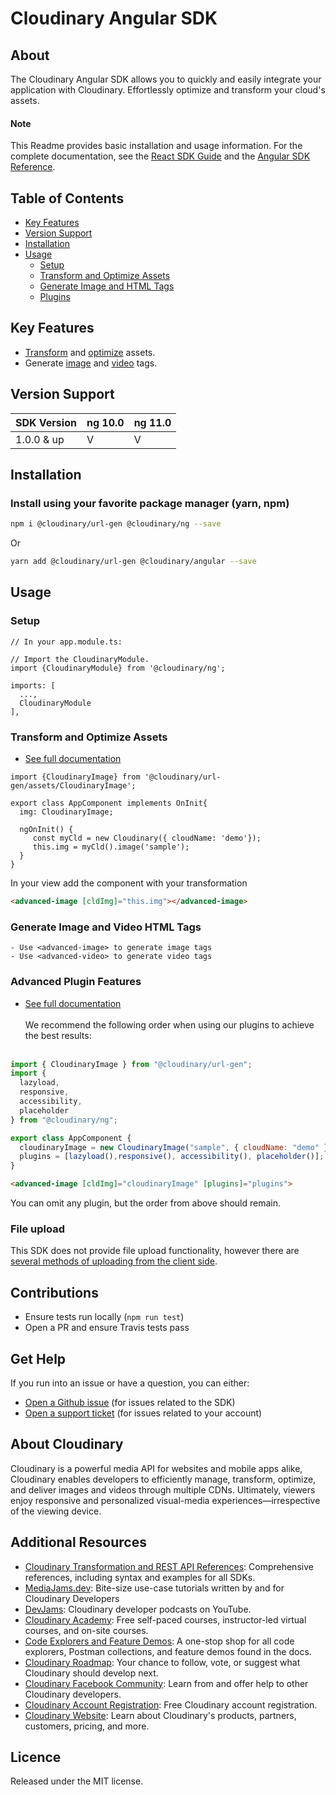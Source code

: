 Cloudinary Angular SDK
=========================
## About
The Cloudinary Angular SDK allows you to quickly and easily integrate your application with Cloudinary.
Effortlessly optimize and transform your cloud's assets.

#### Note
This Readme provides basic installation and usage information.
For the complete documentation, see the [React SDK Guide](https://cloudinary.com/documentation/angular_integration) 
and the [Angular SDK Reference](https://cloudinary.com/documentation/sdks/js/frontend-frameworks/AngularSDK).


## Table of Contents
- [Key Features](#key-features)
- [Version Support](#Version-Support)
- [Installation](#installation)
- [Usage](#usage)
    - [Setup](#Setup)
    - [Transform and Optimize Assets](#Transform-and-Optimize-Assets)
    - [Generate Image and HTML Tags](#Generate-Image-and-Video-HTML-Tags)
    - [Plugins](#Advanced-Plugin-Features)

## Key Features
- [Transform](https://cloudinary.com/documentation/angular_video_manipulation#video_transformation_examples) and
 [optimize](https://cloudinary.com/documentation/angular_image_manipulation#image_optimizations) assets.
- Generate [image](https://cloudinary.com/documentation/angular_image_manipulation#deliver_and_transform_images) and
 [video](https://cloudinary.com/documentation/angular_video_manipulation#video_element) tags.

## Version Support
| SDK Version   | ng 10.0  | ng 11.0 |
|---------------|----------|---------|
| 1.0.0 & up    | V        | V       

## Installation
### Install using your favorite package manager (yarn, npm)
```bash
npm i @cloudinary/url-gen @cloudinary/ng --save

```
Or
```bash
yarn add @cloudinary/url-gen @cloudinary/angular --save
```

## Usage
### Setup
```tsx
// In your app.module.ts:

// Import the CloudinaryModule.
import {CloudinaryModule} from '@cloudinary/ng';

imports: [
  ...,
  CloudinaryModule
],
```

### Transform and Optimize Assets
- [See full documentation](https://cloudinary.com/documentation/react_image_manipulation)

```tsx
import {CloudinaryImage} from '@cloudinary/url-gen/assets/CloudinaryImage';

export class AppComponent implements OnInit{
  img: CloudinaryImage;

  ngOnInit() {
     const myCld = new Cloudinary({ cloudName: 'demo'});
     this.img = myCld().image('sample');
  }
}
```

In your view add the component with your transformation
```html
<advanced-image [cldImg]="this.img"></advanced-image>
```

### Generate Image and Video HTML Tags
    - Use <advanced-image> to generate image tags
    - Use <advanced-video> to generate video tags

### Advanced Plugin Features
- [See full documentation](https://cloudinary.com/documentation/angular_integration#plugins)
<br/><br/>
We recommend the following order when using our plugins to achieve the best results: 
<br/><br/>

```js
import { CloudinaryImage } from "@cloudinary/url-gen";
import {
  lazyload,
  responsive,
  accessibility,
  placeholder
} from "@cloudinary/ng";

export class AppComponent {
  cloudinaryImage = new CloudinaryImage("sample", { cloudName: "demo" });
  plugins = [lazyload(),responsive(), accessibility(), placeholder()];
}
```

```html
<advanced-image [cldImg]="cloudinaryImage" [plugins]="plugins">
```

You can omit any plugin, but the order from above should remain.

### File upload
This SDK does not provide file upload functionality, however there are [several methods of uploading from the client
 side](https://cloudinary.com/documentation/angular_image_and_video_upload).

## Contributions
- Ensure tests run locally (```npm run test```)
- Open a PR and ensure Travis tests pass

## Get Help
If you run into an issue or have a question, you can either:
- [Open a Github issue](https://github.com/cloudinary/frontend-frameworks/issues)  (for issues related to the SDK)
- [Open a support ticket](https://cloudinary.com/contact) (for issues related to your account)

## About Cloudinary
Cloudinary is a powerful media API for websites and mobile apps alike, Cloudinary enables developers to efficiently manage, transform, optimize, and deliver images and videos through multiple CDNs. Ultimately, viewers enjoy responsive and personalized visual-media experiences—irrespective of the viewing device.


## Additional Resources
- [Cloudinary Transformation and REST API References](https://cloudinary.com/documentation/cloudinary_references): Comprehensive references, including syntax and examples for all SDKs.
- [MediaJams.dev](https://mediajams.dev/): Bite-size use-case tutorials written by and for Cloudinary Developers
- [DevJams](https://www.youtube.com/playlist?list=PL8dVGjLA2oMr09amgERARsZyrOz_sPvqw): Cloudinary developer podcasts on YouTube.
- [Cloudinary Academy](https://training.cloudinary.com/): Free self-paced courses, instructor-led virtual courses, and on-site courses.
- [Code Explorers and Feature Demos](https://cloudinary.com/documentation/code_explorers_demos_index): A one-stop shop for all code explorers, Postman collections, and feature demos found in the docs.
- [Cloudinary Roadmap](https://cloudinary.com/roadmap): Your chance to follow, vote, or suggest what Cloudinary should develop next.
- [Cloudinary Facebook Community](https://www.facebook.com/groups/CloudinaryCommunity): Learn from and offer help to other Cloudinary developers.
- [Cloudinary Account Registration](https://cloudinary.com/users/register/free): Free Cloudinary account registration.
- [Cloudinary Website](https://cloudinary.com): Learn about Cloudinary's products, partners, customers, pricing, and more.


## Licence
Released under the MIT license.

